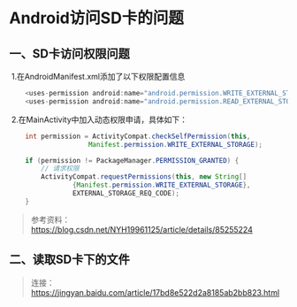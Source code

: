 # Android访问SD卡的问题



## 一、SD卡访问权限问题

​	1.在AndroidManifest.xml添加了以下权限配置信息

```java
	<uses-permission android:name="android.permission.WRITE_EXTERNAL_STORAGE"/>
	<uses-permission android:name="android.permission.READ_EXTERNAL_STORAGE"/>
```
​	2.在MainActivity中加入动态权限申请，具体如下：

```java
	int permission = ActivityCompat.checkSelfPermission(this,
    				Manifest.permission.WRITE_EXTERNAL_STORAGE);

    if (permission != PackageManager.PERMISSION_GRANTED) {
        // 请求权限
        ActivityCompat.requestPermissions(this, new String[]
                {Manifest.permission.WRITE_EXTERNAL_STORAGE},
                EXTERNAL_STORAGE_REQ_CODE);
    }
```
> 参考资料：https://blog.csdn.net/NYH19961125/article/details/85255224



## 二、读取SD卡下的文件

> 连接：https://jingyan.baidu.com/article/17bd8e522d2a8185ab2bb823.html